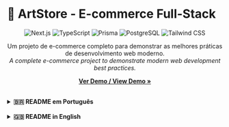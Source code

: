 # 🎨 ArtStore - E-commerce Full-Stack

<p align="center">
  <img src="https://img.shields.io/badge/Next.js-000000?style=for-the-badge&logo=nextdotjs&logoColor=white" alt="Next.js">
  <img src="https://img.shields.io/badge/TypeScript-3178C6?style=for-the-badge&logo=typescript&logoColor=white" alt="TypeScript">
  <img src="https://img.shields.io/badge/Prisma-2D3748?style=for-the-badge&logo=prisma&logoColor=white" alt="Prisma">
  <img src="https://img.shields.io/badge/PostgreSQL-4169E1?style=for-the-badge&logo=postgresql&logoColor=white" alt="PostgreSQL">
  <img src="https://img.shields.io/badge/Tailwind_CSS-38B2AC?style=for-the-badge&logo=tailwind-css&logoColor=white" alt="Tailwind CSS">
</p>

<p align="center">
  Um projeto de e-commerce completo para demonstrar as melhores práticas de desenvolvimento web moderno.
  <br>
  <em>A complete e-commerce project to demonstrate modern web development best practices.</em>
</p>

<p align="center">
  <a href="https://art-store-steel.vercel.app/"><strong>Ver Demo / View Demo »</strong></a>
</p>

<br>

<details>
<summary><strong>🇧🇷 README em Português</strong></summary>
<br>

## ✨ Sobre o Projeto

ArtStore é uma aplicação web full-stack que simula uma loja virtual para a venda de arte digital e posters. O projeto foi desenvolvido do zero como um item de portfólio, cobrindo todo o ciclo de vida de uma aplicação, desde a modelagem do banco de dados e APIs até a criação de uma interface de usuário interativa, reativa e segura, finalizando com o deploy em um ambiente de produção.

---

## 🚀 Funcionalidades

- **Catálogo de Produtos:** Exibição de produtos carregados de um banco de dados PostgreSQL.
- **Busca em Tempo Real:** Filtro de produtos por nome ou descrição, com otimização de performance através de *debounce*.
- **Autenticação Completa:** Sistema de registro e login de usuários com senhas criptografadas, utilizando **NextAuth.js**.
- **Rotas Protegidas:** Uso de **Middleware** para proteger páginas e exigir autenticação.
- **Carrinho de Compras:** Estado global gerenciado com React Context, com funcionalidades para adicionar, remover e alterar a quantidade de itens.
- **Persistência de Dados:** O carrinho do usuário é salvo no **LocalStorage**, mantendo os itens mesmo após recarregar a página.
- **Checkout Simulado:** Fluxo de finalização de compra que leva a uma página de sucesso.
- **Interface Moderna:** Design responsivo construído com Tailwind CSS e animações fluidas com **Framer Motion**.
- **Feedback Visual:** Notificações "toast" (`react-hot-toast`) para ações como adicionar itens ao carrinho e login.

---

## 🛠️ Tecnologias Utilizadas

- **Framework:** Next.js 14 (App Router)
- **Linguagem:** TypeScript
- **Banco de Dados:** Prisma (ORM), PostgreSQL (Produção), SQLite (Desenvolvimento)
- **Autenticação:** NextAuth.js (Auth.js)
- **Estilização:** Tailwind CSS
- **Animações:** Framer Motion
- **Notificações:** React Hot Toast
- **Ícones:** React Icons
- **Deploy:** Vercel

---

## 🏁 Como Executar o Projeto Localmente

Siga os passos abaixo para rodar o ArtStore na sua máquina.

### Pré-requisitos
- Node.js (v18 ou superior)
- npm ou yarn

### Passos

1. **Clone o repositório:**
   ```bash
   git clone [https://github.com/ArthurS357/ArtStore.git](https://github.com/ArthurS357/ArtStore.git)
   cd ArtStore
   ```
2.  **Instale as dependências:**
    ```bash
    npm install
    ```
3.  **Configure as Variáveis de Ambiente:**
    - Crie um arquivo chamado `.env` na raiz do projeto.
    - Adicione as seguintes variáveis:
      ```
      # URL do banco de dados (para desenvolvimento local com SQLite)
      DATABASE_URL="file:./dev.db"

      # Chave secreta para o NextAuth.js
      # Gere uma em: [https://generate-secret.vercel.app/32](https://generate-secret.vercel.app/32)
      NEXTAUTH_SECRET="SUA_CHAVE_SECRETA_AQUI"
      ```
4.  **Configure o Banco de Dados:**
    - Execute a migração para criar as tabelas do banco de dados local:
      ```bash
      npx prisma migrate dev
      ```
    - (Opcional) Popule o banco com dados de exemplo:
      ```bash
      npm run prisma:seed
      ```
5.  **Rode o Servidor de Desenvolvimento:**
    ```bash
    npm run dev
    ```
Abra [http://localhost:3000](http://localhost:3000) no seu navegador para ver o resultado.

---

## 👨‍💻 Autor

  - **Arthur S.** - [LinkedIn](https://www.linkedin.com/in/arthur-sabino1377-/)

</details>

<br>

<details>
<summary><strong>🇬🇧 README in English</strong></summary>
<br>

## ✨ About the Project

ArtStore is a full-stack web application that simulates a virtual store for selling digital art and posters. The project was developed from scratch as a portfolio item, covering the entire application lifecycle, from database and API modeling to creating an interactive, reactive, and secure user interface, finishing with deployment to a production environment.

---

## 🚀 Features

- **Product Catalog:** Displays products loaded from a PostgreSQL database.
- **Real-Time Search:** Filter products by name or description, with performance optimization through *debounce*.
- **Complete Authentication:** User registration and login system with encrypted passwords using **NextAuth.js**.
- **Protected Routes:** Use of **Middleware** to protect pages and require authentication.
- **Shopping Cart:** Global state managed with React Context, with features to add, remove, and change item quantities.
- **Data Persistence:** The user's cart is saved in **LocalStorage**, keeping items even after reloading the page.
- **Simulated Checkout:** A checkout flow that leads to a success page.
- **Modern Interface:** Responsive design built with Tailwind CSS and fluid animations with **Framer Motion**.
- **Visual Feedback:** "Toast" notifications (`react-hot-toast`) for actions like adding items to the cart and logging in.

---

## 🛠️ Technologies Used

- **Framework:** Next.js 14 (App Router)
- **Language:** TypeScript
- **Database:** Prisma (ORM), PostgreSQL (Production), SQLite (Development)
- **Authentication:** NextAuth.js (Auth.js)
- **Styling:** Tailwind CSS
- **Animations:** Framer Motion
- **Notifications:** React Hot Toast
- **Icons:** React Icons
- **Deployment:** Vercel

---

## 🏁 How to Run the Project Locally

Follow the steps below to run ArtStore on your machine.

### Prerequisites
- Node.js (v18 or higher)
- npm or yarn

### Steps

1.  **Clone the repository:**
    ```bash
    git clone [https://github.com/ArthurS357/ArtStore.git](https://github.com/ArthurS357/ArtStore.git)
    cd ArtStore
    ```
2.  **Install the dependencies:**
    ```bash
    npm install
    ```
3.  **Set up the Environment Variables:**
    - Create a file named `.env` in the project root.
    - Add the following variables:
      ```
      # Database URL (for local development with SQLite)
      DATABASE_URL="file:./dev.db"

      # Secret key for NextAuth.js
      # Generate one at: [https://generate-secret.vercel.app/32](https://generate-secret.vercel.app/32)
      NEXTAUTH_SECRET="YOUR_SECRET_KEY_HERE"
      ```
4.  **Set up the Database:**
    - Run the migration to create the local database tables:
      ```bash
      npx prisma migrate dev
      ```
    - (Optional) Seed the database with sample data:
      ```bash
      npm run prisma:seed
      ```
5.  **Run the Development Server:**
    ```bash
    npm run dev
    ```
Open [http://localhost:3000](http://localhost:3000) in your browser to see the result.

---

## 👨‍💻 Author

- **Arthur S.** - [LinkedIn](https://www.linkedin.com/in/arthur-sabino1377-/)

</details>
